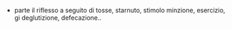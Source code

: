 - parte il riflesso a seguito di tosse, starnuto, stimolo minzione, esercizio, gi deglutizione, defecazione..